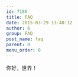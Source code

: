```yaml
---
id: 7186
title: FAQ
date: 2015-03-29 13:40:12
author: 6
group: FAQ
post_name: faq
parent: 0
menu_order: 0
---
```


你好，世界！
